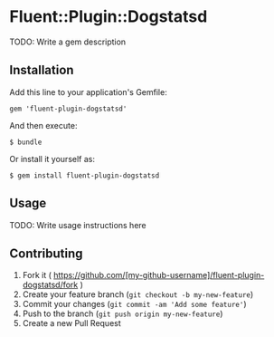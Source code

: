 # Fluent::Plugin::Dogstatsd

TODO: Write a gem description

## Installation

Add this line to your application's Gemfile:

    gem 'fluent-plugin-dogstatsd'

And then execute:

    $ bundle

Or install it yourself as:

    $ gem install fluent-plugin-dogstatsd

## Usage

TODO: Write usage instructions here

## Contributing

1. Fork it ( https://github.com/[my-github-username]/fluent-plugin-dogstatsd/fork )
2. Create your feature branch (`git checkout -b my-new-feature`)
3. Commit your changes (`git commit -am 'Add some feature'`)
4. Push to the branch (`git push origin my-new-feature`)
5. Create a new Pull Request
